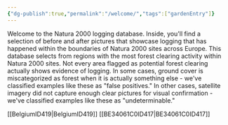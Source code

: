 ```yaml
---
{"dg-publish":true,"permalink":"/welcome/","tags":["gardenEntry"]}
---
```


Welcome to the Natura 2000 logging database. Inside, you'll find a selection of before and after pictures that showcase logging that has happened within the boundaries of Natura 2000 sites across Europe. This database selects from regions with the most forest clearing activity within Natura 2000 sites. Not every area flagged as potential forest clearing actually shows evidence of logging. In some cases, ground cover is miscategorized as forest when it is actually something else - we've classified examples like these as "false positives." In other cases, satellite imagery did not capture enough clear pictures for visual confirmation - we've classified examples like these as "undeterminable."

[[BelgiumID419\|BelgiumID419]]
[[BE34061C0ID417\|BE34061C0ID417]]